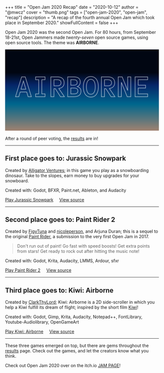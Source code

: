 +++
title = "Open Jam 2020 Recap"
date = "2020-10-12"
author = "@mwcz"
cover = "thumb.png"
tags = ["open-jam-2020", "open-jam", "recap"]
description = "A recap of the fourth annual Open Jam which took place in September 2020."
showFullContent = false
+++


Open Jam 2020 was the second Open Jam.  For 80 hours, from September 18-21st, Open Jammers made _twenty-seven_ open source games, using open source tools.  The theme was **AIRBORNE**.

![theme: airborne](./airborne.png)

After a round of peer voting, the [results][results] are in!

---

## <pfe-icon size="lg" icon="fas-trophy" style="--pfe-icon--Color: gold"></pfe-icon> First place goes to: Jurassic Snowpark

Created by [Alligator Ventures](https://alligatorventures.itch.io/); in this game you play as a snowboarding dinosaur.  Take to the slopes, earn money to buy upgrades for your snowboard.

Created with: Godot, BFXR, Paint.net, Ableton, and Audacity

<pfe-cta pfe-priority="primary" style="float: left">
    <a target="_blank" href="https://alligatorventures.itch.io/jurrassic-snowpark">Play Jurassic Snowpark</a>
    <pfe-icon icon="far-play-circle" class="game-play-button"></pfe-icon>
</pfe-cta>

<pfe-cta pfe-priority="secondary" pfe-color="accent">
    <a target="_blank" href="https://github.com/m7rk/openjam">View source</a>
</pfe-cta>

---

## <pfe-icon size="lg" icon="fas-trophy" style="--pfe-icon--Color: silver"></pfe-icon> Second place goes to: Paint Rider 2

Created by [FigyTuna](https://figytuna.itch.io/) and [nicoleperson](https://nicoleperson.itch.io/), and Arjuna Duran; this is a sequel to the original <a href="https://figytuna.itch.io/paint-rider" target=_blank>Paint Rider</a>, a submission to the very first Open Jam in 2017.

> Don't run out of paint! Go fast with speed boosts! Get extra points from stars! Get ready to rock out after hitting the music note!

Created with: Godot, Krita, Audacity, LMMS, Ardour, sfxr

<pfe-cta pfe-priority="primary" pfe-color="accent" style="float: left">
    <a target="_blank" href="https://figytuna.itch.io/paint-rider-2">Play Paint Rider 2</a>
    <pfe-icon icon="far-play-circle" class="game-play-button"></pfe-icon>
</pfe-cta>

<pfe-cta pfe-priority="secondary" pfe-color="accent">
    <a target="_blank" href="https://github.com/FigyTuna/PaintRider2">View source</a>
</pfe-cta>

---

## <pfe-icon size="lg" icon="fas-trophy" style="--pfe-icon--Color: brown"></pfe-icon> Third place goes to: Kiwi: Airborne 

Created by [ClarkThyLord](https://clarkthylord.itch.io/); Kiwi: Airborne is a 2D side-scroller in which you help a Kiwi fulfill its dream of flight; inspired by the short film [Kiwi](https://www.youtube.com/watch?v=sdUUx5FdySs)!

Created with: Godot, Gimp, Krita, Audacity, Notepad++, FontLibrary, Youtube-Audiolibrary, OpenGameArt

<pfe-cta pfe-priority="primary" pfe-color="accent" style="float: left">
    <a target="_blank" href="https://clarkthylord.itch.io/kiwi-airborne">Play Kiwi: Airborne</a>
    <pfe-icon icon="far-play-circle" class="game-play-button"></pfe-icon>
</pfe-cta>

<pfe-cta pfe-priority="secondary" pfe-color="accent">
    <a target="_blank" href="https://github.com/ClarkThyLord/Kiwi-Airborne">View source</a>
</pfe-cta>

---

These three games emerged on top, but there are gems throughout the [results][results] page.  Check out the games, and let the creators know what you think.



Check out Open Jam 2020 over on the itch.io [<pfe-icon size="2x" style="--pfe-icon--Color: hotpink" icon="fab-itch-io"></pfe-icon>JAM PAGE<pfe-icon size="2x" style="--pfe-icon--Color: hotpink" icon="fab-itch-io"></pfe-icon>][results]!

<style>
.game-play-button {
margin-left: 0.4em;
margin-top: -0.2em;
}
pfe-cta {
margin-right: 1em;
}
</style>

[oj2020]: https://itch.io/jam/open-jam-2020
[results]: https://itch.io/jam/open-jam-2020/results

